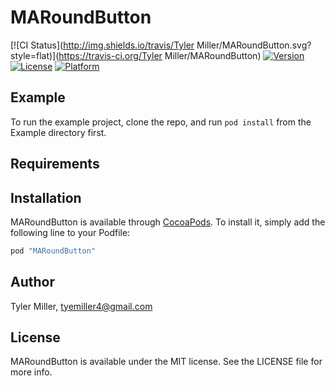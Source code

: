 # MARoundButton

[![CI Status](http://img.shields.io/travis/Tyler Miller/MARoundButton.svg?style=flat)](https://travis-ci.org/Tyler Miller/MARoundButton)
[![Version](https://img.shields.io/cocoapods/v/MARoundButton.svg?style=flat)](http://cocoapods.org/pods/MARoundButton)
[![License](https://img.shields.io/cocoapods/l/MARoundButton.svg?style=flat)](http://cocoapods.org/pods/MARoundButton)
[![Platform](https://img.shields.io/cocoapods/p/MARoundButton.svg?style=flat)](http://cocoapods.org/pods/MARoundButton)

## Example

To run the example project, clone the repo, and run `pod install` from the Example directory first.

## Requirements

## Installation

MARoundButton is available through [CocoaPods](http://cocoapods.org). To install
it, simply add the following line to your Podfile:

```ruby
pod "MARoundButton"
```

## Author

Tyler Miller, tyemiller4@gmail.com

## License

MARoundButton is available under the MIT license. See the LICENSE file for more info.
